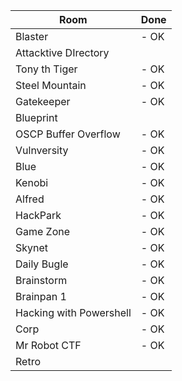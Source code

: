 | Room | Done|
|-------|--------|
|Blaster                |- OK|
|Attacktive DIrectory   |    |
|Tony th Tiger          |- OK|
|Steel Mountain         |- OK|
|Gatekeeper             |- OK|
|Blueprint              |    |
|OSCP Buffer Overflow   |- OK|
|Vulnversity            |- OK|
|Blue                   |- OK|
|Kenobi                 |- OK|
|Alfred                 |- OK|
|HackPark               |- OK|
|Game Zone              |- OK|
|Skynet                 |- OK|
|Daily Bugle            |- OK|
|Brainstorm             |- OK|
|Brainpan 1             |- OK|
|Hacking with Powershell|- OK|
|Corp                   |- OK|
|Mr Robot CTF           |- OK|
|Retro|                 |- OK|
